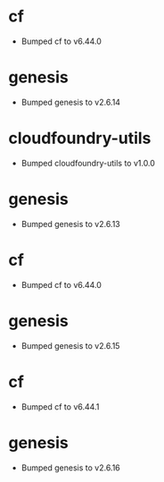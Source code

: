 
# cf

- Bumped cf to v6.44.0

# genesis

- Bumped genesis to v2.6.14

# cloudfoundry-utils

- Bumped cloudfoundry-utils to v1.0.0

# genesis

- Bumped genesis to v2.6.13

# cf

- Bumped cf to v6.44.0

# genesis

- Bumped genesis to v2.6.15

# cf

- Bumped cf to v6.44.1

# genesis

- Bumped genesis to v2.6.16
